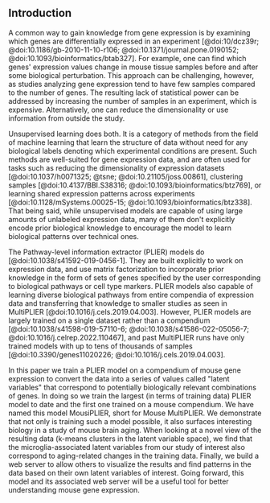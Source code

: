 ## Introduction

A common way to gain knowledge from gene expression is by examining which genes are differentially expressed in an experiment [@doi:10/dcz39r; @doi:10.1186/gb-2010-11-10-r106; @doi:10.1371/journal.pone.0190152; @doi:10.1093/bioinformatics/btab327].
For example, one can find which genes' expression values change in mouse tissue samples before and after some biological perturbation.
This approach can be challenging, however, as studies analyzing gene expression tend to have few samples compared to the number of genes.
The resulting lack of statistical power can be addressed by increasing the number of samples in an experiment, which is expensive.
Alternatively, one can reduce the dimensionality or use information from outside the study.

Unsupervised learning does both.
It is a category of methods from the field of machine learning that learn the structure of data without need for any biological labels denoting which experimental conditions are present.
Such methods are well-suited for gene expression data, and are often used for tasks such as reducing the dimensionality of expression datasets [@doi:10.1037/h0071325; @tsne; @doi:10.21105/joss.00861], clustering samples [@doi:10.4137/BBI.S38316; @doi:10.1093/bioinformatics/btz769], or learning shared expression patterns across experiments [@doi:10.1128/mSystems.00025-15; @doi:10.1093/bioinformatics/btz338].
That being said, while unsupervised models are capable of using large amounts of unlabeled expression data, many of them don't explicitly encode prior biological knowledge to encourage the model to learn biological patterns over technical ones.

The Pathway-level information extractor (PLIER) models do [@doi:10.1038/s41592-019-0456-1].
They are built explicitly to work on expression data, and use matrix factorization to incorporate prior knowledge in the form of sets of genes specified by the user corresponding to biological pathways or cell type markers.
PLIER models also capable of learning diverse biological pathways from entire compendia of expression data and transferring that knowledge to smaller studies as seen in MultiPLIER [@doi:10.1016/j.cels.2019.04.003].
However, PLIER models are largely trained on a single dataset rather than a compendium [@doi:10.1038/s41598-019-57110-6; @doi:10.1038/s41586-022-05056-7; @doi:10.1016/j.celrep.2022.110467], and past MultiPLIER runs have only trained models with up to tens of thousands of samples [@doi:10.3390/genes11020226; @doi:10.1016/j.cels.2019.04.003].

In this paper we train a PLIER model on a compendium of mouse gene expression to convert the data into a series of values called "latent variables" that correspond to potentially biologically relevant combinations of genes.
In doing so we train the largest (in terms of training data) PLIER model to date and the first one trained on a mouse compendium.
We have named this model MousiPLIER, short for Mouse MultiPLIER.
We demonstrate that not only is training such a model possible, it also surfaces interesting biology in a study of mouse brain aging.
When looking at a novel view of the resulting data (k-means clusters in the latent variable space), we find that the microglia-associated latent variables from our study of interest also correspond to aging-related changes in the training data.
Finally, we build a web server to allow others to visualize the results and find patterns in the data based on their own latent variables of interest.
Going forward, this model and its associated web server will be a useful tool for better understanding mouse gene expression.
